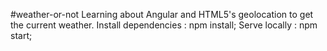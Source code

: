 #weather-or-not
Learning about Angular and HTML5's geolocation to get the current weather.
Install dependencies :
npm install;
Serve locally :
npm start;
